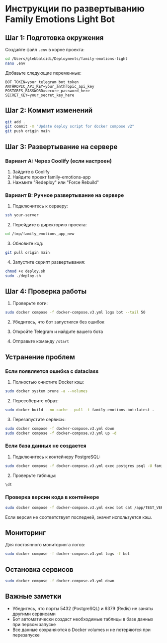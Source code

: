 # Инструкции по развертыванию Family Emotions Light Bot

## Шаг 1: Подготовка окружения

Создайте файл `.env` в корне проекта:

```bash
cd /Users/glebbalcidi/Deployments/family-emotions-light
nano .env
```

Добавьте следующие переменные:

```
BOT_TOKEN=your_telegram_bot_token
ANTHROPIC_API_KEY=your_anthropic_api_key
POSTGRES_PASSWORD=secure_password_here
SECRET_KEY=your_secret_key_here
```

## Шаг 2: Коммит изменений

```bash
git add .
git commit -m "Update deploy script for docker compose v2"
git push origin main
```

## Шаг 3: Развертывание на сервере

### Вариант A: Через Coolify (если настроен)

1. Зайдите в Coolify
2. Найдите проект family-emotions-app
3. Нажмите "Redeploy" или "Force Rebuild"

### Вариант B: Ручное развертывание на сервере

1. Подключитесь к серверу:
```bash
ssh your-server
```

2. Перейдите в директорию проекта:
```bash
cd /tmp/family_emotions_app_new
```

3. Обновите код:
```bash
git pull origin main
```

4. Запустите скрипт развертывания:
```bash
chmod +x deploy.sh
sudo ./deploy.sh
```

## Шаг 4: Проверка работы

1. Проверьте логи:
```bash
sudo docker compose -f docker-compose.v3.yml logs bot --tail 50
```

2. Убедитесь, что бот запустился без ошибок

3. Откройте Telegram и найдите вашего бота

4. Отправьте команду `/start`

## Устранение проблем

### Если появляется ошибка с dataclass

1. Полностью очистите Docker кэш:
```bash
sudo docker system prune -a --volumes
```

2. Пересоберите образ:
```bash
sudo docker build --no-cache --pull -t family-emotions-bot:latest .
```

3. Перезапустите сервисы:
```bash
sudo docker compose -f docker-compose.v3.yml down
sudo docker compose -f docker-compose.v3.yml up -d
```

### Если база данных не создается

1. Подключитесь к контейнеру PostgreSQL:
```bash
sudo docker compose -f docker-compose.v3.yml exec postgres psql -U family_bot -d family_emotions
```

2. Проверьте таблицы:
```sql
\dt
```

### Проверка версии кода в контейнере

```bash
sudo docker compose -f docker-compose.v3.yml exec bot cat /app/TEST_VERSION.txt
```

Если версия не соответствует последней, значит используется кэш.

## Мониторинг

Для постоянного мониторинга логов:
```bash
sudo docker compose -f docker-compose.v3.yml logs -f bot
```

## Остановка сервисов

```bash
sudo docker compose -f docker-compose.v3.yml down
```

## Важные заметки

- Убедитесь, что порты 5432 (PostgreSQL) и 6379 (Redis) не заняты другими сервисами
- Бот автоматически создаст необходимые таблицы в базе данных при первом запуске
- Все данные сохраняются в Docker volumes и не потеряются при перезапуске